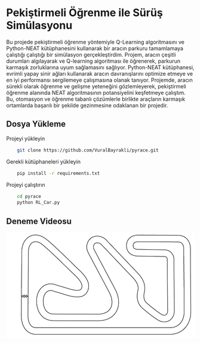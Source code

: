 
# Pekiştirmeli Öğrenme ile Sürüş Simülasyonu

Bu projede pekiştirmeli öğrenme yöntemiyle Q-Learning algoritmasını ve Python-NEAT kütüphanesini kullanarak bir aracın parkuru tamamlamaya çalıştığı çalıştığı bir simülasyon gerçekleştirdim. Projem, aracın çeşitli durumları algılayarak ve Q-learning algoritması ile öğrenerek, parkurun karmaşık zorluklarına uyum sağlamasını sağlıyor. Python-NEAT kütüphanesi, evrimli yapay sinir ağları kullanarak aracın davranışlarını optimize etmeye ve en iyi performansı sergilemeye çalışmasına olanak tanıyor. Projemde, aracın sürekli olarak öğrenme ve gelişme yeteneğini gözlemleyerek, pekiştirmeli öğrenme alanında NEAT algoritmasının potansiyelini keşfetmeye çalıştım. Bu, otomasyon ve öğrenme tabanlı çözümlerle birlikte araçların karmaşık ortamlarda başarılı bir şekilde gezinmesine odaklanan bir projedir.

## Dosya Yükleme

Projeyi yükleyin

```bash
    git clone https://github.com/VuralBayrakli/pyrace.git
```

Gerekli kütüphaneleri yükleyin
```bash
    pip install -r requirements.txt
```

Projeyi çalıştırın
```bash
    cd pyrace
    python RL_Car.py
```
## Deneme Videosu

[![Video](https://github.com/VuralBayrakli/pyrace/blob/main/harita.png)](https://youtu.be/My65wuMm-3c)


